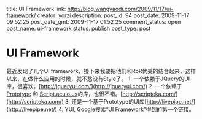 title: UI Framework
link: http://blog.wangyaodi.com/2009/11/17/ui-framework/
creator: yorzi
description: 
post_id: 94
post_date: 2009-11-17 09:52:25
post_date_gmt: 2009-11-17 01:52:25
comment_status: open
post_name: ui-framework
status: publish
post_type: post

# UI Framework

最近发现了几个UI framework，接下来我要把他们和RoR优美的结合起来，这样以来，在做什么应用的时候，就不愁没有Style了。 1. 一个依赖于JQuery的UI库，很喜欢。[http://jqueryui.com/](http://jqueryui.com/) 2. 一个依赖于[Prototype](http://prototypejs.org/) 和 [Script.aculo.us](http://script.aculo.us/)的库，也很不错。[http://scripteka.com/](http://scripteka.com/) 3. 还是一个基于Prototype的UI库[http://livepipe.net/](http://livepipe.net/) 4. YUI, Google搜索“[UI Framework](http://www.google.com/search?hl=en&client=firefox-a&rls=com.ubuntu%3Aen-US%3Aunofficial&hs=96C&q=UI+framework&btnG=Search&aq=f&oq=&aqi=g-p1g-c3g1g-c5)”得到的第一个链接。